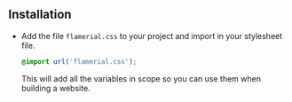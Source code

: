 ## Installation

- Add the file `flamerial.css` to your project and import in your stylesheet
  file.

  ```css
  @import url('flamerial.css');
  ```

  This will add all the variables in scope so you can use them when building a
  website.
